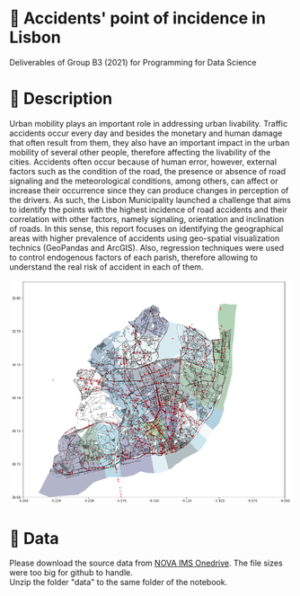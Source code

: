 # 🚗 Accidents' point of incidence in Lisbon 

Deliverables of Group B3 (2021) for Programming for Data Science

# 📄 Description
Urban mobility plays an important role in addressing urban livability. Traffic accidents occur every day and besides the monetary and human damage that often result from them, they also have an important impact in the urban mobility of several other people, therefore affecting the livability of the cities. Accidents often occur because of human error, however, external factors such as the condition of the road, the presence or absence of road signaling and the meteorological conditions, among others, can affect or increase their occurrence since they can produce changes in perception of the drivers.
As such, the Lisbon Municipality launched a challenge that aims to identify the points with the highest incidence of road accidents and their correlation with other factors, namely signaling, orientation and inclination of roads. 
In this sense, this report focuses on identifying the geographical areas with higher prevalence of accidents using geo-spatial visualization technics (GeoPandas and ArcGIS). Also, regression techniques were used to control endogenous factors of each parish, therefore allowing to understand the real risk of accident in each of them. 

![Lisbon Parishes, Traffic accidents and Roads](https://github.com/FredRF/EDSA-P4DS-B3/blob/main/charts/acidentes_municip_clean.png)

# 📂 Data
Please download the source data from [NOVA IMS Onedrive](https://liveeduisegiunl-my.sharepoint.com/:u:/g/personal/m20201723_novaims_unl_pt/EYWFZwXsXa9FiggezRypfH8BotnDpK9JquIPivFkLKmAvQ?e=mjQBES). The file sizes were too big for github to handle.  
Unzip the folder "data" to the same folder of the notebook.
